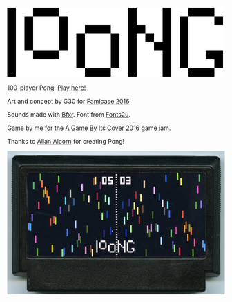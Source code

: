 ![alt text](100ng-logo.png "100ng")

100-player Pong. [Play here!](https://okaybenji.itch.io/100ng)

Art and concept by G30 for [Famicase 2016](http://famicase.com/16/).

Sounds made with [Bfxr](http://www.bfxr.net). Font from [Fonts2u](http://www.fonts2u.com).

Game by me for the [A Game By Its Cover 2016](https://itch.io/jam/a-game-by-its-cover-2016) game jam.

Thanks to [Allan Alcorn](https://twitter.com/alalcorn) for creating Pong!

![alt text](100ng.jpg "100ng")

